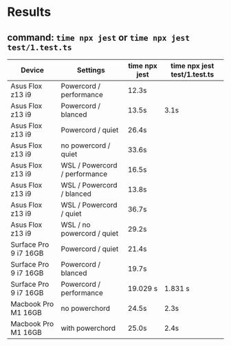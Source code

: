 # Results

## command: `time npx jest` or `time npx jest test/1.test.ts`

| Device              | Settings                      | time npx jest | time npx jest test/1.test.ts |
| ------------------- | ----------------------------- | ------------- | ---------------------------- |
| Asus Flox z13 i9    | Powercord / performance       | 12.3s         |                              |
| Asus Flox z13 i9    | Powercord / blanced           | 13.5s         | 3.1s                         |
| Asus Flox z13 i9    | Powercord / quiet             | 26.4s         |                              |
| Asus Flox z13 i9    | no powercord / quiet          | 33.6s         |                              |
| Asus Flox z13 i9    | WSL / Powercord / performance | 16.5s         |                              |
| Asus Flox z13 i9    | WSL / Powercord / blanced     | 13.8s         |                              |
| Asus Flox z13 i9    | WSL / Powercord / quiet       | 36.7s         |                              |
| Asus Flox z13 i9    | WSL / no powercord / quiet    | 29.2s         |                              |
| Surface Pro 9 i7 16GB |  Powercord / quiet             | 21.4s | |
| Surface Pro 9 i7 16GB |  Powercord / blanced             | 19.7s | |
| Surface Pro 9 i7 16GB |  Powercord / performance             |  19.029 s |  1.831 s |
| Macbook Pro M1 16GB | no powerchord                 | 24.5s         | 2.3s                         |
| Macbook Pro M1 16GB | with powerchord               | 25.0s         | 2.4s                         |
